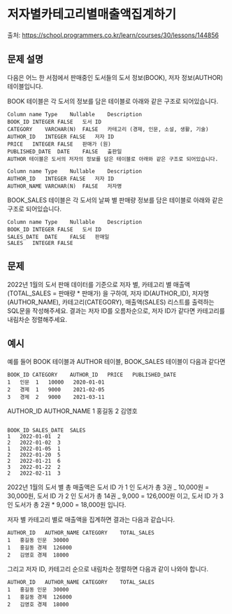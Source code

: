 # 저자별카테고리별매출액집계하기

출처: https://school.programmers.co.kr/learn/courses/30/lessons/144856

## 문제 설명

다음은 어느 한 서점에서 판매중인 도서들의 도서 정보(BOOK), 저자 정보(AUTHOR) 테이블입니다.

BOOK 테이블은 각 도서의 정보를 담은 테이블로 아래와 같은 구조로 되어있습니다.

```
Column name	Type	Nullable	Description
BOOK_ID	INTEGER	FALSE	도서 ID
CATEGORY	VARCHAR(N)	FALSE	카테고리 (경제, 인문, 소설, 생활, 기술)
AUTHOR_ID	INTEGER	FALSE	저자 ID
PRICE	INTEGER	FALSE	판매가 (원)
PUBLISHED_DATE	DATE	FALSE	출판일
AUTHOR 테이블은 도서의 저자의 정보를 담은 테이블로 아래와 같은 구조로 되어있습니다.
```

```
Column name	Type	Nullable	Description
AUTHOR_ID	INTEGER	FALSE	저자 ID
AUTHOR_NAME	VARCHAR(N)	FALSE	저자명
```

BOOK_SALES 테이블은 각 도서의 날짜 별 판매량 정보를 담은 테이블로 아래와 같은 구조로 되어있습니다.

```
Column name	Type	Nullable	Description
BOOK_ID	INTEGER	FALSE	도서 ID
SALES_DATE	DATE	FALSE	판매일
SALES	INTEGER	FALSE
```

## 문제

2022년 1월의 도서 판매 데이터를 기준으로 저자 별, 카테고리 별 매출액(TOTAL_SALES = 판매량 \* 판매가) 을 구하여, 저자 ID(AUTHOR_ID), 저자명(AUTHOR_NAME), 카테고리(CATEGORY), 매출액(SALES) 리스트를 출력하는 SQL문을 작성해주세요.
결과는 저자 ID를 오름차순으로, 저자 ID가 같다면 카테고리를 내림차순 정렬해주세요.

## 예시

예를 들어 BOOK 테이블과 AUTHOR 테이블, BOOK_SALES 테이블이 다음과 같다면

```
BOOK_ID	CATEGORY	AUTHOR_ID	PRICE	PUBLISHED_DATE
1	인문	1	10000	2020-01-01
2	경제	1	9000	2021-02-05
3	경제	2	9000	2021-03-11
```

AUTHOR_ID AUTHOR_NAME
1 홍길동
2 김영호

```

BOOK_ID	SALES_DATE	SALES
1	2022-01-01	2
2	2022-01-02	3
1	2022-01-05	1
2	2022-01-20	5
2	2022-01-21	6
3	2022-01-22	2
2	2022-02-11	3
```

2022년 1월의 도서 별 총 매출액은 도서 ID 가 1 인 도서가 총 3권 _ 10,000원 = 30,000원, 도서 ID 가 2 인 도서가 총 14권 _ 9,000 = 126,000원 이고, 도서 ID 가 3 인 도서가 총 2권 \* 9,000 = 18,000원 입니다.

저자 별 카테고리 별로 매출액을 집계하면 결과는 다음과 같습니다.

```
AUTHOR_ID	AUTHOR_NAME	CATEGORY	TOTAL_SALES
1	홍길동	인문	30000
1	홍길동	경제	126000
2	김영호	경제	18000
```

그리고 저자 ID, 카테고리 순으로 내림차순 정렬하면 다음과 같이 나와야 합니다.

```
AUTHOR_ID	AUTHOR_NAME	CATEGORY	TOTAL_SALES
1	홍길동	인문	30000
1	홍길동	경제	126000
2	김영호	경제	18000
```
